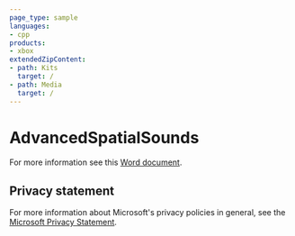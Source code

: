 ```yaml
---
page_type: sample
languages:
- cpp
products:
- xbox
extendedZipContent:
- path: Kits
  target: /
- path: Media
  target: /
---
```


# AdvancedSpatialSounds

For more information see this [Word document](https://github.com/microsoft/Xbox-GDK-Samples/blob/main/Samples/Audio/AdvancedSpatialSounds/Readme.docx).

## Privacy statement

For more information about Microsoft's privacy policies in general, see the [Microsoft Privacy Statement](https://privacy.microsoft.com/privacystatement/).
